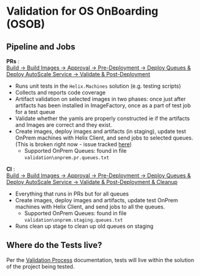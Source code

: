 # Validation for OS OnBoarding (OSOB)

## Pipeline and Jobs

**PRs** : <br />
    [Build -> Build Images -> Approval -> Pre-Deployment -> Deploy Queues & Deploy AutoScale Service -> Validate & Post-Deployment](https://dnceng.visualstudio.com/internal/_build?definitionId=596&_a=summary)
- Runs unit tests in the `Helix.Machines` solution (e.g. testing scripts)
- Collects and reports code coverage
- Artifact validation on selected images in two phases: once just after artifacts has been installed in ImageFactory, once as a part of test job for a test queue
- Validate whether the yamls are properly constructed ie if the artifacts and Images are correct and they exist.
- Create images, deploy images and artifacts (in staging), update test OnPrem machines with Helix Client, and send jobs to selected queues. (This is broken right now - issue tracked [here](https://github.com/dotnet/core-eng/issues/7984))
  - Supported OnPrem Queues: found in file `validation\onprem.pr.queues.txt`

**CI** : <br />
    [Build -> Build Images -> Approval -> Pre-Deployment -> Deploy Queues & Deploy AutoScale Service -> Validate & Post-Deployment & Cleanup](https://dnceng.visualstudio.com/internal/_build?definitionId=596&_a=summary)
- Everything that runs in PRs but for all queues
- Create images, deploy images and artifacts, update test OnPrem machines with Helix Client, and send jobs to all the queues. 
  - Supported OnPrem Queues: found in file `validation\onprem.staging.queues.txt`
- Runs clean up stage to clean up old queues on staging

## Where do the Tests live? 
Per the [Validation Process](https://github.com/dotnet/core-eng/blob/master/Documentation/Validation/ValidationProcess.md#unit-testing) documentation, tests will live within the solution of the project being tested. 
